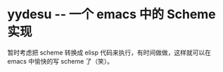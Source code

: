# yydesu -- 一个 emacs 中的 Scheme 实现

暂时考虑把 scheme 转换成 elisp 代码来执行，有时间做做，这样就可以在 emacs 中愉快的写 scheme 了（笑）。
